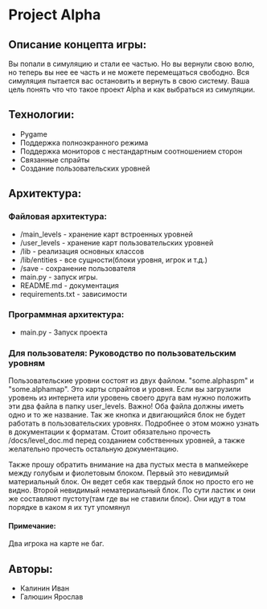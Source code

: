 # Project Alpha 
##  Описание концепта игры:
Вы попали в симуляцию и стали ее частью. Но вы вернули свою волю, но теперь вы нее ее часть и не можете перемещаться свободно. Вся симуляция пытается вас остановить и вернуть в свою систему. Ваша цель понять что что такое проект Alpha и как выбраться из симуляции.

## Технологии:

 - Pygame 
 - Поддержка полноэкранного режима
 - Поддержка мониторов с нестандартным соотношением сторон
 - Связанные спрайты
 - Создание пользовательских уровней
 
## Архитектура:
### Файловая архитектура:
 - /main_levels - хранение карт встроенных уровней
 - /user_levels - хранение карт пользовательских уровней
 - /lib - реализация основных классов
 - /lib/entities - все сущности(блоки уровня, игрок и т.д.) 
 - /save - сохранение пользователя
 - main.py - запуск игры.
 - README.md - документация
 - requirements.txt - зависимости  

### Программная архитектура:

 - main.py - Запуск проекта

### Для пользователя: Руководство по пользовательским уровням
Пользовательские уровни состоят из двух файлом. "some.alphaspm" и "some.alphamap". Это карты спрайтов и уровня. Если вы загрузили уровень из интернета или уровень своего друга вам нужно положить эти два файла в папку user_levels. Важно! Оба файла должны иметь одно и то же название. Так же кнопка и двигающийся блок не будет работать в пользовательских уровнях. Подробнее о этом можно узнать в документации к форматам. Стоит обязательно прочесть /docs/level_doc.md перед созданием собственных уровней, а также желательно прочесть остальную документацию. 

Также прошу обратить внимание на два пустых места в мапмейкере между голубым и фиолетовым блоком. Первый это невидимый материальный блок. Он ведет себя как твердый блок но просто его не видно. Второй невидимый нематериальный блок. По сути ластик и они же составляют пустоту(там где вы не ставили блок). Они идут в том порядке в каком я их тут упомянул 

#### Примечание:
Два игрока на карте не баг. 
 
 ## Авторы:
 
 - Калинин Иван
 - Галюшин Ярослав
